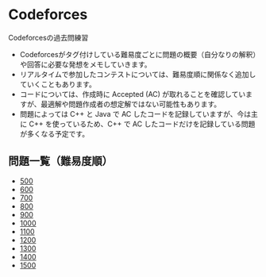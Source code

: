 # Codeforces

Codeforcesの過去問練習

- Codeforcesがタグ付けしている難易度ごとに問題の概要（自分なりの解釈）や回答に必要な発想をメモしていきます。
- リアルタイムで参加したコンテストについては、難易度順に関係なく追加していくこともあります。
- コードについては、作成時に Accepted (AC) が取れることを確認していますが、最適解や問題作成者の想定解ではない可能性もあります。
- 問題によっては C++ と Java で AC したコードを記録していますが、今は主に C++ を使っているため、C++ で AC したコードだけを記録している問題が多くなる予定です。

## 問題一覧（難易度順）
- [500](https://github.com/takahironakamori/Codeforces/blob/master/ProblemList/0500.md)
- [600](https://github.com/takahironakamori/Codeforces/blob/master/ProblemList/0600.md)
- [700](https://github.com/takahironakamori/Codeforces/blob/master/ProblemList/0700.md)
- [800](https://github.com/takahironakamori/Codeforces/blob/master/ProblemList/0800.md)
- [900](https://github.com/takahironakamori/Codeforces/blob/master/ProblemList/0900.md)
- [1000](https://github.com/takahironakamori/Codeforces/blob/master/ProblemList/1000.md)
- [1100](https://github.com/takahironakamori/Codeforces/blob/master/ProblemList/1100.md)
- [1200](https://github.com/takahironakamori/Codeforces/blob/master/ProblemList/1200.md)
- [1300](https://github.com/takahironakamori/Codeforces/blob/master/ProblemList/1300.md)
- [1400](https://github.com/takahironakamori/Codeforces/blob/master/ProblemList/1400.md)
- [1500](https://github.com/takahironakamori/Codeforces/blob/master/ProblemList/1500.md)